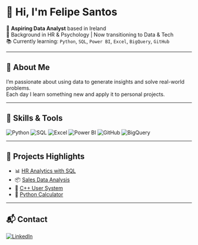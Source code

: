 # 👋 Hi, I'm Felipe Santos

🎯 **Aspiring Data Analyst** based in Ireland  
💼 Background in HR & Psychology | Now transitioning to Data & Tech  
📚 Currently learning: `Python`, `SQL`, `Power BI`, `Excel`, `BigQuery`, `GitHub`

---

## 🚀 About Me

I’m passionate about using data to generate insights and solve real-world problems.  
Each day I learn something new and apply it to personal projects.

---

## 🧠 Skills & Tools

![Python](https://img.shields.io/badge/Python-3776AB?style=flat&logo=python&logoColor=white)
![SQL](https://img.shields.io/badge/SQL-4479A1?style=flat&logo=postgresql&logoColor=white)
![Excel](https://img.shields.io/badge/Excel-217346?style=flat&logo=microsoft-excel&logoColor=white)
![Power BI](https://img.shields.io/badge/PowerBI-F2C811?style=flat&logo=powerbi&logoColor=black)
![GitHub](https://img.shields.io/badge/GitHub-181717?style=flat&logo=github&logoColor=white)
![BigQuery](https://img.shields.io/badge/BigQuery-4285F4?style=flat&logo=googlecloud&logoColor=white)

---

## 📂 Projects Highlights

- 📊 [HR Analytics with SQL](https://github.com/felipesantos1207/sql-hr-analysis)  
- 📦 [Sales Data Analysis](https://github.com/felipesantos1207/sql-sales-analysis)  
- 🧮 [C++ User System](https://github.com/felipesantos1207/cpp-user-registration-system)  
- 🧠 [Python Calculator](https://github.com/felipesantos1207/python-simple-calculator)

---

## 📬 Contact

[![LinkedIn](https://img.shields.io/badge/-LinkedIn-0A66C2?style=flat&logo=linkedin&logoColor=white)](https://www.linkedin.com/in/felipe-santos-a82657a2)


